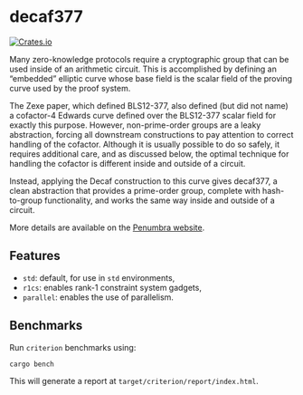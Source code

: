 # decaf377

[![Crates.io][crates-badge]][crates-url]

[crates-badge]: https://img.shields.io/crates/v/decaf377.svg
[crates-url]: https://crates.io/crates/decaf377

Many zero-knowledge protocols require a cryptographic group that can be used
inside of an arithmetic circuit. This is accomplished by defining an “embedded”
elliptic curve whose base field is the scalar field of the proving curve used
by the proof system.

The Zexe paper, which defined BLS12-377, also defined (but did not name) a
cofactor-4 Edwards curve defined over the BLS12-377 scalar field for exactly
this purpose. However, non-prime-order groups are a leaky abstraction, forcing
all downstream constructions to pay attention to correct handling of the
cofactor. Although it is usually possible to do so safely, it requires
additional care, and as discussed below, the optimal technique for handling the
cofactor is different inside and outside of a circuit.

Instead, applying the Decaf construction to this curve gives decaf377, a clean
abstraction that provides a prime-order group, complete with hash-to-group
functionality, and works the same way inside and outside of a circuit.

More details are available on the [Penumbra
website](https://protocol.penumbra.zone/main/crypto/decaf377.html).

## Features

* `std`: default, for use in `std` environments,
* `r1cs`: enables rank-1 constraint system gadgets,
* `parallel`: enables the use of parallelism.

## Benchmarks

Run `criterion` benchmarks using:

```
cargo bench
```

This will generate a report at `target/criterion/report/index.html`.
